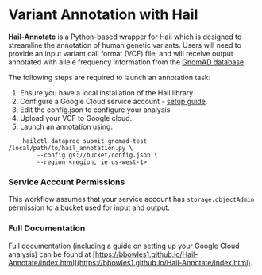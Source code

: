 # Variant Annotation with Hail

**Hail-Annotate** is a Python-based wrapper for Hail which is designed to streamline the annotation of human genetic variants. Users will need to provide an input variant call format (VCF) file, and will receive output annotated with allele frequency information from the [GnomAD database](https://gnomad.broadinstitute.org/).

The following steps are required to launch an annotation task:
1. Ensure you have a local installation of the Hail library.
2. Configure a Google Cloud service account - [setup guide](https://bbowles1.github.io/Hail-Annotate/html/google_setup.html).
3. Edit the config.json to configure your analysis.
4. Upload your VCF to Google cloud.
5. Launch an annotation using:

```
    hailctl dataproc submit gnomad-test /local/path/to/hail_annotation.py \ 
        --config gs://bucket/config.json \ 
        --region <region, ie us-west-1>
```

### Service Account Permissions
This workflow assumes that your service account has `storage.objectAdmin` permission to a bucket used for input and output.

### Full Documentation
Full documentation (including a guide on setting up your Google Cloud analysis) can be found at [https://bbowles1.github.io/Hail-Annotate/index.html](https://bbowles1.github.io/Hail-Annotate/index.html).
